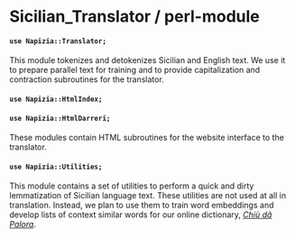 # Sicilian_Translator / perl-module


#### `use Napizia::Translator;`

This module tokenizes and detokenizes Sicilian and English text.  We use it to prepare parallel text for training and to provide capitalization and contraction subroutines for the translator.


#### `use Napizia::HtmlIndex;`
#### `use Napizia::HtmlDarreri;`

These modules contain HTML subroutines for the website interface to the translator.


#### `use Napizia::Utilities;`

This module contains a set of utilities to perform a quick and dirty lemmatization of Sicilian language text.  These utilities are not used at all in translation.  Instead, we plan to use them to train word embeddings and develop lists of context similar words for our online dictionary, [_Chiù dâ Palora_](https://www.napizia.com/cgi-bin/cchiu-da-palora.pl).

